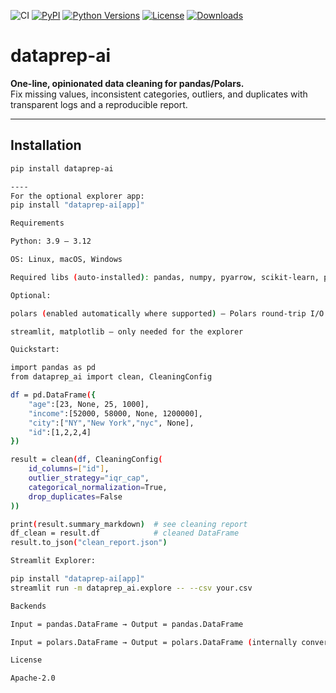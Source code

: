 ![CI](https://github.com/RohitRajdev/dataprep-ai/actions/workflows/ci.yml/badge.svg)
[![PyPI](https://img.shields.io/pypi/v/dataprep-ai.svg)](https://pypi.org/project/dataprep-ai/)
[![Python Versions](https://img.shields.io/pypi/pyversions/dataprep-ai.svg)](https://pypi.org/project/dataprep-ai/)
[![License](https://img.shields.io/badge/License-Apache_2.0-blue.svg)](https://www.apache.org/licenses/LICENSE-2.0)
[![Downloads](https://pepy.tech/badge/dataprep-ai)](https://pepy.tech/project/dataprep-ai)




# dataprep-ai

**One-line, opinionated data cleaning for pandas/Polars.**  
Fix missing values, inconsistent categories, outliers, and duplicates with transparent logs and a reproducible report.

---

## Installation

```bash
pip install dataprep-ai

----
For the optional explorer app:
pip install "dataprep-ai[app]"

Requirements

Python: 3.9 – 3.12

OS: Linux, macOS, Windows

Required libs (auto-installed): pandas, numpy, pyarrow, scikit-learn, pydantic, rich

Optional:

polars (enabled automatically where supported) — Polars round-trip I/O

streamlit, matplotlib — only needed for the explorer

Quickstart:

import pandas as pd
from dataprep_ai import clean, CleaningConfig

df = pd.DataFrame({
    "age":[23, None, 25, 1000],
    "income":[52000, 58000, None, 1200000],
    "city":["NY","New York","nyc", None],
    "id":[1,2,2,4]
})

result = clean(df, CleaningConfig(
    id_columns=["id"],
    outlier_strategy="iqr_cap",
    categorical_normalization=True,
    drop_duplicates=False
))

print(result.summary_markdown)  # see cleaning report
df_clean = result.df            # cleaned DataFrame
result.to_json("clean_report.json")

Streamlit Explorer:

pip install "dataprep-ai[app]"
streamlit run -m dataprep_ai.explore -- --csv your.csv

Backends

Input = pandas.DataFrame → Output = pandas.DataFrame

Input = polars.DataFrame → Output = polars.DataFrame (internally converts via pandas in v0.1)

License

Apache-2.0


